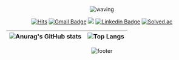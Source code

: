 <div align="center">

![waving](https://capsule-render.vercel.app/api?type=waving&height=180&text=MJ%20Son&fontAlign=65&fontAlignY=32&color=gradient)

[![Hits](https://hits.seeyoufarm.com/api/count/incr/badge.svg?url=https%3A%2F%2Fgithub.com%2Fmango606%2Fhit-counter&count_bg=%238F72DB&title_bg=%23555555&icon=github.svg&icon_color=%23E4DDF7&title=hits&edge_flat=false)](https://hits.seeyoufarm.com)
[![Gmail Badge](https://img.shields.io/badge/Gmail-EA4335?style=flat&logo=Gmail&logoColor=white&link=mailto:handmj01@gmail.com)](mailto:handmj01@gmail.com)
<a href="https://twitter.com/_mango6_" target="_blank"><img src="https://img.shields.io/badge/Twitter-222222?style=flat&logo=x&logoColor=white"/></a>
[![Linkedin Badge](https://img.shields.io/badge/-LinkedIn-blue?style=flat&logo=Linkedin&logoColor=white&link=https://www.linkedin.com/in/mj-son-3a43362ab/)](https://www.linkedin.com/in/mj-son-3a43362ab/)
[![Solved.ac](http://mazassumnida.wtf/api/mini/generate_badge?boj=mango911)](https://solved.ac/mango911)

| ![Anurag's GitHub stats](https://github-readme-stats.vercel.app/api?username=mango606&theme=buefy&show_icons=true&hide_border=true) | ![Top Langs](https://github-readme-stats.vercel.app/api/top-langs/?username=mango606&langs_count=8&layout=compact&theme=buefy&hide_border=true)|
| ------------- | ------------- |

![footer](https://capsule-render.vercel.app/api?type=waving&color=gradient&height=80&section=footer&fontAlignY=85&fontSize=10)

</div>
